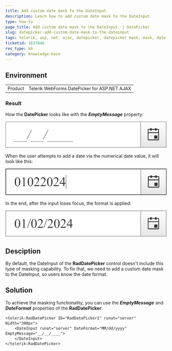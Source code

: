 ```yaml
---
title: Add custom date mask to the DateInput 
description: Learn how to add custom date mask to the DateInput
type: how-to
page_title: Add custom date mask to the DateInput. | DatePicker
slug: datepicker-add-custom-date-mask-to-the-dateinput
tags: telerik, asp, net, ajax, datepicker, datepicker mask, mask, date format
ticketid: 1637046
res_type: kb
category: knowledge-base
---
```


## Environment

<table>
    <tr>
        <td>Product</td>
        <td>Telerik WebForms DatePicker for ASP.NET AJAX</td>
    </tr>
</table>

### Result 

How the **DatePicker** looks like with the ***EmptyMessage*** property: 

![How the DatePicker looks like initially](images/datepicker-big-mask1.png "How the DatePicker looks like initially")

When the user attempts to add a date via the numerical date value, it will look like this: 

![How it looks like when a date is typed](images/datepicker-big-mask2.png "How it looks like when a date is typed")

In the end, after the input loses focus, the format is applied: 

![End result](images/datepicker-big-mask3.png "End result")

## Desciption

By default, the DateInput of the **RadDatePicker** control doesn't include this type of masking capability.
To fix that, we need to add a custom date mask to the DateInput, so users know the date format.

## Solution

To achieve the masking functionality, you can use the ***EmptyMessage*** and ***DateFormat*** properties of the **RadDatePicker**:  

````ASPX
<telerik:RadDatePicker ID="RadDatePicker1" runat="server" Width="300px">
    <DateInput runat="server" DateFormat="MM/dd/yyyy" EmptyMessage="__/__/____">
    </DateInput>
</telerik:RadDatePicker> 
````



  